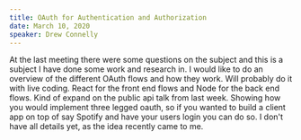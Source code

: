 ```yaml
---
title: OAuth for Authentication and Authorization
date: March 10, 2020
speaker: Drew Connelly
---
```


At the last meeting there were some questions on the subject and this is a subject I have done some work and research in. I would like to do an overview of the different OAuth flows and how they work. Will probably do it with live coding. React for the front end flows and Node for the back end flows. Kind of expand on the public api talk from last week. Showing how you would implement three legged oauth, so if you wanted to build a client app on top of say Spotify and have your users login you can do so. I don't have all details yet, as the idea recently came to me.
